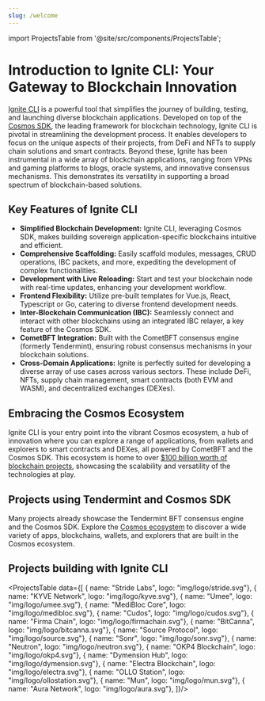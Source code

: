 ```yaml
---
slug: /welcome
---
```


import ProjectsTable from '@site/src/components/ProjectsTable';

# Introduction to Ignite CLI: Your Gateway to Blockchain Innovation

[Ignite CLI](https://github.com/ignite/cli) is a powerful tool that simplifies the journey of building, testing, and launching diverse blockchain applications. Developed on top of the [Cosmos SDK](https://docs.cosmos.network), the leading framework for blockchain technology, Ignite CLI is pivotal in streamlining the development process. It enables developers to focus on the unique aspects of their projects, from DeFi and NFTs to supply chain solutions and smart contracts.
Beyond these, Ignite has been instrumental in a wide array of blockchain applications, ranging from VPNs and gaming platforms to blogs, oracle systems, and innovative consensus mechanisms. This demonstrates its versatility in supporting a broad spectrum of blockchain-based solutions.

## Key Features of Ignite CLI

- **Simplified Blockchain Development:** Ignite CLI, leveraging Cosmos SDK, makes building sovereign application-specific blockchains intuitive and efficient.
- **Comprehensive Scaffolding:** Easily scaffold modules, messages, CRUD operations, IBC packets, and more, expediting the development of complex functionalities.
- **Development with Live Reloading:** Start and test your blockchain node with real-time updates, enhancing your development workflow.
- **Frontend Flexibility:** Utilize pre-built templates for Vue.js, React, Typescript or Go, catering to diverse frontend development needs.
- **Inter-Blockchain Communication (IBC):** Seamlessly connect and interact with other blockchains using an integrated IBC relayer, a key feature of the Cosmos SDK.
- **CometBFT Integration:** Built with the CometBFT consensus engine (formerly Tendermint), ensuring robust consensus mechanisms in your blockchain solutions.
- **Cross-Domain Applications:** Ignite is perfectly suited for developing a diverse array of use cases across various sectors. These include DeFi, NFTs, supply chain management, smart contracts (both EVM and WASM), and decentralized exchanges (DEXes).

## Embracing the Cosmos Ecosystem

Ignite CLI is your entry point into the vibrant Cosmos ecosystem, a hub of innovation where you can explore a range of applications, from wallets and explorers to smart contracts and DEXes, all powered by CometBFT and the Cosmos SDK.
This ecosystem is home to over [$100 billion worth of blockchain projects](https://cosmos.network/ecosystem/tokens/), showcasing the scalability and versatility of the technologies at play.

## Projects using Tendermint and Cosmos SDK

Many projects already showcase the Tendermint BFT consensus engine and the Cosmos SDK. Explore
the [Cosmos ecosystem](https://cosmos.network/ecosystem/apps) to discover a wide variety of apps, blockchains, wallets,
and explorers that are built in the Cosmos ecosystem.

## Projects building with Ignite CLI

<ProjectsTable data={[
  { name: "Stride Labs", logo: "img/logo/stride.svg"},
  { name: "KYVE Network", logo: "img/logo/kyve.svg"},
  { name: "Umee", logo: "img/logo/umee.svg"},
  { name: "MediBloc Core", logo: "img/logo/medibloc.svg"},
  { name: "Cudos", logo: "img/logo/cudos.svg"},
  { name: "Firma Chain", logo: "img/logo/firmachain.svg"},
  { name: "BitCanna", logo: "img/logo/bitcanna.svg"},
  { name: "Source Protocol", logo: "img/logo/source.svg"},
  { name: "Sonr", logo: "img/logo/sonr.svg"},
  { name: "Neutron", logo: "img/logo/neutron.svg"},
  { name: "OKP4 Blockchain", logo: "img/logo/okp4.svg"},
  { name: "Dymension Hub", logo: "img/logo/dymension.svg"},
  { name: "Electra Blockchain", logo: "img/logo/electra.svg"},
  { name: "OLLO Station", logo: "img/logo/ollostation.svg"},
  { name: "Mun", logo: "img/logo/mun.svg"},
  { name: "Aura Network", logo: "img/logo/aura.svg"},
]}/>
